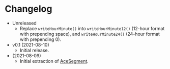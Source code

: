 # Changelog

* Unreleased
    * Replace `writeHourMinute()` into `writeHourMinute12()` (12-hour format
      with prepending space), and `writeHourMinute24()` (24-hour format with
      prepending 0).
* v0.1 (2021-08-10)
    * Initial release.
* (2021-08-09)
    * Initial extraction of [AceSegment](https://github.com/bxparks/AceSegment).
